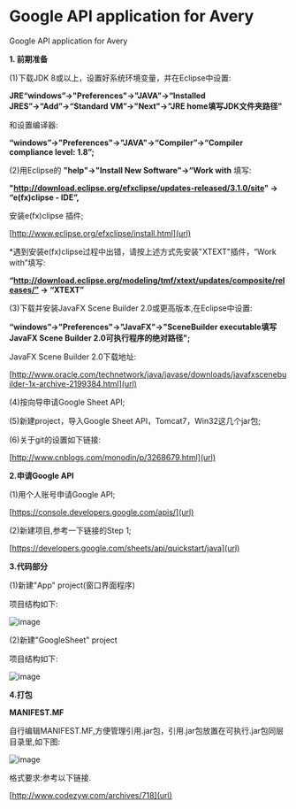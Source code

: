 # Google API application for Avery
Google API application for Avery

**1. 前期准备**

(1)下载JDK 8或以上，设置好系统环境变量，并在Eclipse中设置:

**JRE“windows”→"Preferences"→"JAVA"→“Installed JRES”→“Add”→“Standard VM”→"Next"→"JRE home填写JDK文件夹路径"**

和设置编译器:

**“windows”→"Preferences"→"JAVA"→“Compiler”→“Compiler compliance level: 1.8”;**

(2)用Eclipse的 **"help"→"Install New Software"→“Work with** 填写:

**"http://download.eclipse.org/efxclipse/updates-released/3.1.0/site" → “e(fx)clipse - IDE”,**

安装e(fx)clipse 插件;

[http://www.eclipse.org/efxclipse/install.html](url)
  
*遇到安装e(fx)clipse过程中出错，请按上述方式先安装"XTEXT"插件，“Work with”填写:

**“http://download.eclipse.org/modeling/tmf/xtext/updates/composite/releases/” → “XTEXT”**
    
(3)下载并安装JavaFX Scene Builder 2.0或更高版本,在Eclipse中设置:

**“windows”→"Preferences"→"JavaFX"→"SceneBuilder executable填写JavaFX Scene Builder 2.0可执行程序的绝对路径";**

JavaFX Scene Builder 2.0下载地址:

[http://www.oracle.com/technetwork/java/javase/downloads/javafxscenebuilder-1x-archive-2199384.html](url)

(4)按向导申请Google Sheet API;

(5)新建project，导入Google Sheet API，Tomcat7，Win32这几个jar包;

(6)关于git的设置如下链接:

[http://www.cnblogs.com/monodin/p/3268679.html](url)

**2.申请Google API**

(1)用个人账号申请Google API;

[https://console.developers.google.com/apis/](url)

(2)新建项目,参考一下链接的Step 1;

[https://developers.google.com/sheets/api/quickstart/java](url)

**3.代码部分**

   (1)新建"App" project(窗口界面程序)
    
   项目结构如下:

![image](https://user-images.githubusercontent.com/30543982/36658116-21ceacea-1b0a-11e8-8dc8-ce09e60e740a.png)
    
   (2)新建"GoogleSheet" project
   
   项目结构如下:

![image](https://user-images.githubusercontent.com/30543982/36625820-df1ce69a-1961-11e8-92d8-a932f72c05ef.png)

**4.打包**
   
   **MANIFEST.MF**
   
   自行编辑MANIFEST.MF,方便管理引用.jar包，引用.jar包放置在可执行.jar包同层目录里,如下图:

![image](https://user-images.githubusercontent.com/30543982/36658345-1599853e-1b0b-11e8-9ae7-3621fbf7e956.png)
   
   格式要求:参考以下链接.

[http://www.codezyw.com/archives/718](url)
